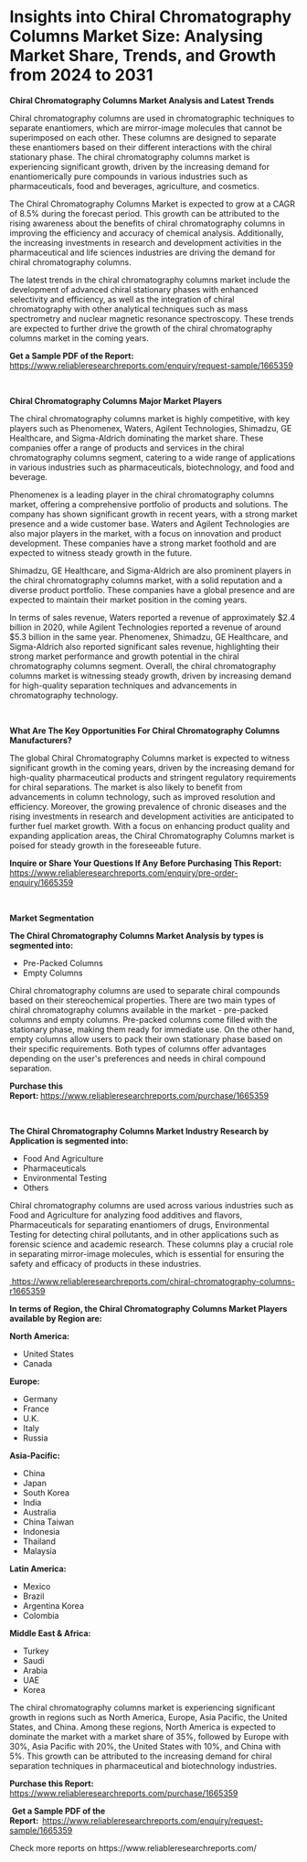 <p><h1>Insights into Chiral Chromatography Columns Market Size: Analysing Market Share, Trends, and Growth from 2024 to 2031</h1></p><p><strong>Chiral Chromatography Columns Market Analysis and Latest Trends</strong></p>
<p><p>Chiral chromatography columns are used in chromatographic techniques to separate enantiomers, which are mirror-image molecules that cannot be superimposed on each other. These columns are designed to separate these enantiomers based on their different interactions with the chiral stationary phase. The chiral chromatography columns market is experiencing significant growth, driven by the increasing demand for enantiomerically pure compounds in various industries such as pharmaceuticals, food and beverages, agriculture, and cosmetics.</p><p>The Chiral Chromatography Columns Market is expected to grow at a CAGR of 8.5% during the forecast period. This growth can be attributed to the rising awareness about the benefits of chiral chromatography columns in improving the efficiency and accuracy of chemical analysis. Additionally, the increasing investments in research and development activities in the pharmaceutical and life sciences industries are driving the demand for chiral chromatography columns.</p><p>The latest trends in the chiral chromatography columns market include the development of advanced chiral stationary phases with enhanced selectivity and efficiency, as well as the integration of chiral chromatography with other analytical techniques such as mass spectrometry and nuclear magnetic resonance spectroscopy. These trends are expected to further drive the growth of the chiral chromatography columns market in the coming years.</p></p>
<p><strong>Get a Sample PDF of the Report:&nbsp;</strong> <a href="https://www.reliableresearchreports.com/enquiry/request-sample/1665359">https://www.reliableresearchreports.com/enquiry/request-sample/1665359</a></p>
<p>&nbsp;</p>
<p><strong>Chiral Chromatography Columns Major Market Players</strong></p>
<p><p>The chiral chromatography columns market is highly competitive, with key players such as Phenomenex, Waters, Agilent Technologies, Shimadzu, GE Healthcare, and Sigma-Aldrich dominating the market share. These companies offer a range of products and services in the chiral chromatography columns segment, catering to a wide range of applications in various industries such as pharmaceuticals, biotechnology, and food and beverage.</p><p>Phenomenex is a leading player in the chiral chromatography columns market, offering a comprehensive portfolio of products and solutions. The company has shown significant growth in recent years, with a strong market presence and a wide customer base. Waters and Agilent Technologies are also major players in the market, with a focus on innovation and product development. These companies have a strong market foothold and are expected to witness steady growth in the future.</p><p>Shimadzu, GE Healthcare, and Sigma-Aldrich are also prominent players in the chiral chromatography columns market, with a solid reputation and a diverse product portfolio. These companies have a global presence and are expected to maintain their market position in the coming years.</p><p>In terms of sales revenue, Waters reported a revenue of approximately $2.4 billion in 2020, while Agilent Technologies reported a revenue of around $5.3 billion in the same year. Phenomenex, Shimadzu, GE Healthcare, and Sigma-Aldrich also reported significant sales revenue, highlighting their strong market performance and growth potential in the chiral chromatography columns segment. Overall, the chiral chromatography columns market is witnessing steady growth, driven by increasing demand for high-quality separation techniques and advancements in chromatography technology.</p></p>
<p>&nbsp;</p>
<p><strong>What Are The Key Opportunities For Chiral Chromatography Columns Manufacturers?</strong></p>
<p><p>The global Chiral Chromatography Columns market is expected to witness significant growth in the coming years, driven by the increasing demand for high-quality pharmaceutical products and stringent regulatory requirements for chiral separations. The market is also likely to benefit from advancements in column technology, such as improved resolution and efficiency. Moreover, the growing prevalence of chronic diseases and the rising investments in research and development activities are anticipated to further fuel market growth. With a focus on enhancing product quality and expanding application areas, the Chiral Chromatography Columns market is poised for steady growth in the foreseeable future.</p></p>
<p><strong>Inquire or Share Your Questions If Any Before Purchasing This Report:</strong> <a href="https://www.reliableresearchreports.com/enquiry/pre-order-enquiry/1665359">https://www.reliableresearchreports.com/enquiry/pre-order-enquiry/1665359</a></p>
<p>&nbsp;</p>
<p><strong>Market Segmentation</strong></p>
<p><strong>The Chiral Chromatography Columns Market Analysis by types is segmented into:</strong></p>
<p><ul><li>Pre-Packed Columns</li><li>Empty Columns</li></ul></p>
<p><p>Chiral chromatography columns are used to separate chiral compounds based on their stereochemical properties. There are two main types of chiral chromatography columns available in the market - pre-packed columns and empty columns. Pre-packed columns come filled with the stationary phase, making them ready for immediate use. On the other hand, empty columns allow users to pack their own stationary phase based on their specific requirements. Both types of columns offer advantages depending on the user's preferences and needs in chiral compound separation.</p></p>
<p><strong>Purchase this Report:&nbsp;</strong><a href="https://www.reliableresearchreports.com/purchase/1665359">https://www.reliableresearchreports.com/purchase/1665359</a></p>
<p>&nbsp;</p>
<p><strong>The Chiral Chromatography Columns Market Industry Research by Application is segmented into:</strong></p>
<p><ul><li>Food And Agriculture</li><li>Pharmaceuticals</li><li>Environmental Testing</li><li>Others</li></ul></p>
<p><p>Chiral chromatography columns are used across various industries such as Food and Agriculture for analyzing food additives and flavors, Pharmaceuticals for separating enantiomers of drugs, Environmental Testing for detecting chiral pollutants, and in other applications such as forensic science and academic research. These columns play a crucial role in separating mirror-image molecules, which is essential for ensuring the safety and efficacy of products in these industries.</p></p>
<p><a href="https://www.reliableresearchreports.com/chiral-chromatography-columns-r1665359">&nbsp;https://www.reliableresearchreports.com/chiral-chromatography-columns-r1665359</a></p>
<p><strong>In terms of Region, the Chiral Chromatography Columns Market Players available by Region are:</strong></p>
<p>
    <p> <strong> North America: </strong>
        <ul>
            <li>United States</li>
            <li>Canada</li>
        </ul>
        </p> 
    <p> <strong> Europe: </strong>
        <ul>
            <li>Germany</li>
            <li>France</li>
            <li>U.K.</li>
            <li>Italy</li>
            <li>Russia</li>
        </ul>
        </p> 
    <p> <strong> Asia-Pacific: </strong>
        <ul>
            <li>China</li>
            <li>Japan</li>
            <li>South Korea</li>
            <li>India</li>
            <li>Australia</li>
            <li>China Taiwan</li>
            <li>Indonesia</li>
            <li>Thailand</li>
            <li>Malaysia</li>
        </ul>
        </p> 
    <p> <strong> Latin America: </strong>
        <ul>
            <li>Mexico</li>
            <li>Brazil</li>
            <li>Argentina Korea</li>
            <li>Colombia</li>
        </ul>
        </p> 
    <p> <strong> Middle East & Africa: </strong>
        <ul>
            <li>Turkey</li>
            <li>Saudi</li>
            <li>Arabia</li>
            <li>UAE</li>
            <li>Korea</li>
        </ul>
    </p>
    </p>
<p><p>The chiral chromatography columns market is experiencing significant growth in regions such as North America, Europe, Asia Pacific, the United States, and China. Among these regions, North America is expected to dominate the market with a market share of 35%, followed by Europe with 30%, Asia Pacific with 20%, the United States with 10%, and China with 5%. This growth can be attributed to the increasing demand for chiral separation techniques in pharmaceutical and biotechnology industries.</p></p>
<p><strong>Purchase this Report: </strong><a href="https://www.reliableresearchreports.com/purchase/1665359">https://www.reliableresearchreports.com/purchase/1665359</a></p>
<p>&nbsp;<strong>Get a Sample PDF of the Report:&nbsp;&nbsp;</strong><a href="https://www.reliableresearchreports.com/enquiry/request-sample/1665359">https://www.reliableresearchreports.com/enquiry/request-sample/1665359</a></p>
<p><strong></strong></p>
<p>Check more reports on https://www.reliableresearchreports.com/</p>